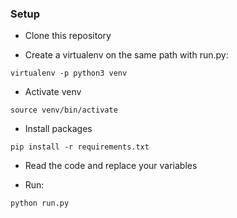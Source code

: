 ### Setup

- Clone this repository

- Create a virtualenv on the same path with run.py:
```
virtualenv -p python3 venv
```
- Activate venv
```
source venv/bin/activate
```
- Install packages
```
pip install -r requirements.txt
```

- Read the code and replace your variables

- Run:
```
python run.py
